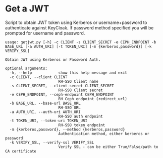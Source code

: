 # Get a JWT

Script to obtain JWT token using Kerberos or username+password to authenticate against KeyCloak. If password method specified you will be prompted for username and password.

```
usage: getjwt.py [-h] -c CLIENT -s CLIENT_SECRET -e CEPH_ENDPOINT -b BASE_URL [-a AUTH_URI] [-t TOKEN_URI] [-m {kerberos,password}] [-k VERIFY_SSL]

Obtain JWT using Kerberos or Password Auth.

optional arguments:
  -h, --help            show this help message and exit
  -c CLIENT, --client CLIENT
                        RH-SSO Client name
  -s CLIENT_SECRET, --client-secret CLIENT_SECRET
                        RH-SSO Client secret
  -e CEPH_ENDPOINT, --ceph-endpoint CEPH_ENDPOINT
                        RH Ceph endpoint (redirect_url)
  -b BASE_URL, --base-url BASE_URL
                        RH-SSO URL
  -a AUTH_URI, --auth-uri AUTH_URI
                        RH-SSO auth endpoint
  -t TOKEN_URI, --token-uri TOKEN_URI
                        RH-SSO token endpoint
  -m {kerberos,password}, --method {kerberos,password}
                        Authentication method, either kerberos or password
  -k VERIFY_SSL, --verify-ssl VERIFY_SSL
                        Verify SSL - can be either True/False/path to CA certificate
```
